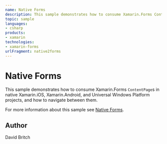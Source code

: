 ```yaml
---
name: Native Forms
description: This sample demonstrates how to consume Xamarin.Forms ContentPages in native Xamarin.iOS, Xamarin.Android, and Universal Windows Platform projects, and how to navigate between them. For more information about this sample see Native Forms.
topic: sample
languages:
- csharp
products:
- xamarin
technologies:
- xamarin-forms
urlFragment: native2forms
---
```

Native Forms
==========

This sample demonstrates how to consume Xamarin.Forms `ContentPage`s in native Xamarin.iOS, Xamarin.Android, and Universal Windows Platform projects, and how to navigate between them.

For more information about this sample see [Native Forms](https://developer.xamarin.com/guides/xamarin-forms/platform-features/native-forms/).

Author
------

David Britch
